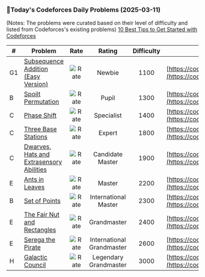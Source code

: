 ### 🌟Today's Codeforces Daily Problems (2025-03-11)
(Notes: The problems were curated based on their level of difficulty and listed from Codeforces's existing problems)
[10 Best Tips to Get Started with Codeforces](https://github.com/ika9810/Codeforces-Daily-Problems/blob/main/10%20Best%20Tips%20to%20Get%20Started%20with%20Codeforces.md)

| # | Problem | Rate| Rating | Difficulty | Contest |
|---| ----- | :--------: | :----------: | :----------: | ---------- |
|G1|[Subsequence Addition (Easy Version)](https://codeforces.com/contest/1807/problem/G1)|![Rate](https://img.shields.io/badge/Newbie-1100-lightgrey)|Newbie|1100|[https://codeforces.com/contest/1807](https://codeforces.com/contest/1807)|
|B|[Spoilt Permutation](https://codeforces.com/contest/56/problem/B)|![Rate](https://img.shields.io/badge/Pupil-1300-brightgreen)|Pupil|1300|[https://codeforces.com/contest/56](https://codeforces.com/contest/56)|
|C|[Phase Shift](https://codeforces.com/contest/1735/problem/C)|![Rate](https://img.shields.io/badge/Specialist-1400-9cf)|Specialist|1400|[https://codeforces.com/contest/1735](https://codeforces.com/contest/1735)|
|C|[Three Base Stations](https://codeforces.com/contest/51/problem/C)|![Rate](https://img.shields.io/badge/Expert-1800-blue)|Expert|1800|[https://codeforces.com/contest/51](https://codeforces.com/contest/51)|
|C|[Dwarves, Hats and Extrasensory Abilities](https://codeforces.com/contest/1063/problem/C)|![Rate](https://img.shields.io/badge/Candidate%20Master-1900-blueviolet)|Candidate Master|1900|[https://codeforces.com/contest/1063](https://codeforces.com/contest/1063)|
|E|[Ants in Leaves](https://codeforces.com/contest/622/problem/E)|![Rate](https://img.shields.io/badge/Master-2200-orange)|Master|2200|[https://codeforces.com/contest/622](https://codeforces.com/contest/622)|
|B|[Set of Points](https://codeforces.com/contest/277/problem/B)|![Rate](https://img.shields.io/badge/International%20Master-2300-orange)|International Master|2300|[https://codeforces.com/contest/277](https://codeforces.com/contest/277)|
|E|[The Fair Nut and Rectangles](https://codeforces.com/contest/1083/problem/E)|![Rate](https://img.shields.io/badge/Grandmaster-2400-red)|Grandmaster|2400|[https://codeforces.com/contest/1083](https://codeforces.com/contest/1083)|
|E|[Serega the Pirate](https://codeforces.com/contest/1700/problem/E)|![Rate](https://img.shields.io/badge/International%20Grandmaster-2600-red)|International Grandmaster|2600|[https://codeforces.com/contest/1700](https://codeforces.com/contest/1700)|
|H|[Galactic Council](https://codeforces.com/contest/2038/problem/H)|![Rate](https://img.shields.io/badge/Legendary%20Grandmaster-3000-red)|Legendary Grandmaster|3000|[https://codeforces.com/contest/2038](https://codeforces.com/contest/2038)|

